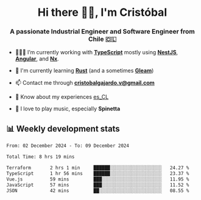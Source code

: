 <h1 align="center">Hi there ✌🏻, I'm Cristóbal</h1>
<h3 align="center">A passionate Industrial Engineer and Software Engineer from Chile 🇨🇱</h3>

- 🧑🏻‍💻 I’m currently working with **[TypeScript](https://www.typescriptlang.org)** mostly using **[NestJS](https://nestjs.com)**, **[Angular](https://angular.io)**, and **[Nx](https://nx.dev)**.

- 🌱 I'm currently learning **[Rust](https://www.rust-lang.org)** (and a sometimes **[Gleam](https://gleam.run/)**)

- 📫 Contact me through **cristobalgajardo.v@gmail.com**

- 📄 Know about my experiences [es_CL](https://bit.ly/cv-cristobal-gajardo)

- 🎸 I love to play music, especially **Spinetta**

## 📊 Weekly development stats

<!--START_SECTION:waka-->

```txt
From: 02 December 2024 - To: 09 December 2024

Total Time: 8 hrs 19 mins

Terraform       2 hrs 1 min     ██████░░░░░░░░░░░░░░░░░░░   24.27 %
TypeScript      1 hr 56 mins    ██████░░░░░░░░░░░░░░░░░░░   23.37 %
Vue.js          59 mins         ███░░░░░░░░░░░░░░░░░░░░░░   11.95 %
JavaScript      57 mins         ███░░░░░░░░░░░░░░░░░░░░░░   11.52 %
JSON            42 mins         ██░░░░░░░░░░░░░░░░░░░░░░░   08.55 %
```

<!--END_SECTION:waka-->
